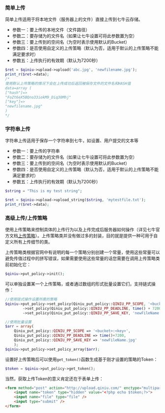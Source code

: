 
### 简单上传

简单上传适用于将本地文件（服务器上的文件）直接上传到七牛云存储。

* 参数一：要上传的本地文件（文件路径）
* 参数二：要存储为的文件名（如果让七牛设置可将此参数置为空）
* 参数三：要上传到的空间名（为空时表示使用默认的Bucket）
* 参数四：是否使用自定义的上传策略（默认为否，适用于默认的上传策略不能满足要求时）
* 参数五：上传执行的有效期（默认为7200秒）

```php
$ret = $qiniu->upload->upload('abc.jpg', 'newfilename.jpg');
print_r($ret->data);
/*
使用默认上传策略的情况下会在上传成功后返回被保存文件的文件名和HASH值
data=array (
["hash"]=>
"FoZt6eX5BQno33iokM9_Diq30Mhj"
["key"]=>
"newfilename.jpg"
)
*/
```

### 字符串上传

字符串上传适用于保存一个字符串到七牛，如设置、用户提交的文本等

* 参数一：要上传的字符串
* 参数二：要存储为的文件名（如果让七牛设置可将此参数置为空）
* 参数三：要上传到的空间名（为空时表示使用默认的Bucket）
* 参数四：是否使用自定义的上传策略（默认为否，适用于默认的上传策略不能满足要求时）
* 参数五：上传执行的有效期（默认为7200秒）

```php
$string = "This is my test string";

$ret = $qiniu->upload->upload_string($string, 'mytestfile.txt');
print_r($ret->data);
```

### 高级上传/上传策略

使用上传策略来控制具体的上传行为以及上传完成后服务器如何操作（详见七牛官方文档[上传策略](http://developer.qiniu.com/docs/v6/api/reference/security/put-policy.html)）。上传策略类并没有做过多的封装，目的就是提供一种可用于自定义所有上传细节的类。

上传策略类根据官网中有说明的每一个策略分别创建一个常量，使用这些常量可以避免传值过程中的拼写错误，如果需要使用这些常量的话您需要在调用上传策略类前初始化它：

```php
$qiniu->put_policy->init();
```

可以单独设置某一个上传策略，或者通过数组的形式批量设置它们，支持链式操作：

```php
//使用链式操作设置所需的策略
$qiniu->put_policy->set_policy(Qiniu_put_policy::QINIU_PP_SCOPE, '<bucket>:<key>')
        ->set_policy(Qiniu_put_policy::QINIU_PP_DEADLINE, time() + 7200)
        ->set_policy(Qiniu_put_policy::QINIU_PP_SAVE_KEY, 'newFileName.jpg');

//使用批量设置
$arr = array(
    Qiniu_put_policy::QINIU_PP_SCOPE => '<bucket>:<key>',
    Qiniu_put_policy::QINIU_PP_DEADLINE => time()+7200,
    Qiniu_put_policy::QINIU_PP_SAVE_KEY => 'newFileName.jpg'
    );
$qiniu->put_policy->set_policy_array($arr);
```

设置好上传策略后可以使用`get_token()`函数生成基于刚才设置的策略的Token：

```php
$token = $qiniu->put_policy->get_token();
```

当然，获取上传Token的意义肯定还在于表单上传：

```html
<form method="post" action="http://upload.qiniu.com/" enctype="multipart/form-data">
    <input name="token" type="hidden" value="<?php echo $token;?>">
    <input name="file" type="file" />
    <input type="submit" />
</form>
```
